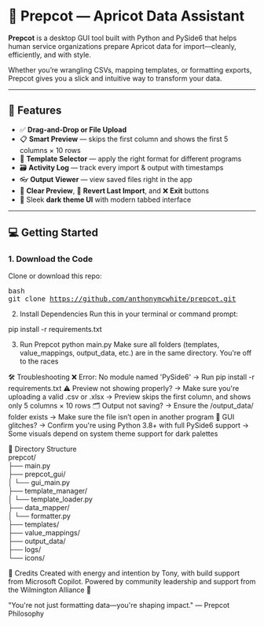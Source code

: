 # 🧃 Prepcot — Apricot Data Assistant

**Prepcot** is a desktop GUI tool built with Python and PySide6 that helps human service organizations prepare Apricot data for import—cleanly, efficiently, and with style.

Whether you’re wrangling CSVs, mapping templates, or formatting exports, Prepcot gives you a slick and intuitive way to transform your data.

---

## 🎯 Features

- ✅ **Drag-and-Drop or File Upload**
- 📋 **Smart Preview** — skips the first column and shows the first 5 columns × 10 rows
- 🧩 **Template Selector** — apply the right format for different programs
- 🗃️ **Activity Log** — track every import & output with timestamps
- 👓 **Output Viewer** — view saved files right in the app
- 🧹 **Clear Preview**, 🔁 **Revert Last Import**, and ❌ **Exit** buttons
- 🖤 Sleek **dark theme UI** with modern tabbed interface

---

## 💻 Getting Started

### 1. **Download the Code**

Clone or download this repo:

<tt>bash<br>
git clone https://github.com/anthonymcwhite/prepcot.git</tt>

2. Install Dependencies
Run this in your terminal or command prompt:

pip install -r requirements.txt

3. Run Prepcot
python main.py
Make sure all folders (templates, value_mappings, output_data, etc.) are in the same directory. You're off to the races

🛠️ Troubleshooting
❌ Error: No module named 'PySide6'
→ Run pip install -r requirements.txt
⚠️ Preview not showing properly?
→ Make sure you're uploading a valid .csv or .xlsx
→ Preview skips the first column, and shows only 5 columns × 10 rows
🗂 Output not saving?
→ Ensure the /output_data/ folder exists
→ Make sure the file isn’t open in another program
🎨 GUI glitches?
→ Confirm you're using Python 3.8+ with full PySide6 support
→ Some visuals depend on system theme support for dark palettes

📁 Directory Structure <br>
prepcot/<br>
├── main.py<br>
├── prepcot_gui/<br>
│   └── gui_main.py<br>
├── template_manager/<br>
│   └── template_loader.py<br>
├── data_mapper/<br>
│   └── formatter.py<br>
├── templates/<br>
├── value_mappings/<br>
├── output_data/<br>
├── logs/<br>
└── icons/<br>

🤝 Credits
Created with energy and intention by Tony, with build support from Microsoft Copilot.
Powered by community leadership and support from the Wilmington Alliance 💼

"You're not just formatting data—you're shaping impact."
— Prepcot Philosophy






